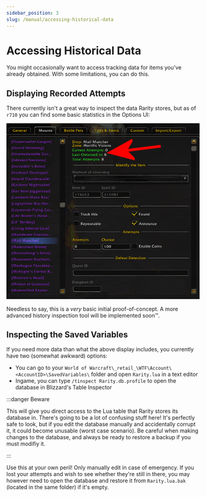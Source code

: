 ```yaml
---
sidebar_position: 3
slug: /manual/accessing-historical-data
---
```


# Accessing Historical Data

You might occasionally want to access tracking data for items you've already obtained. With some limitations, you can do this.

## Displaying Recorded Attempts

There currently isn't a great way to inspect the data Rarity stores, but as of ``r710`` you can find some basic statistics in the Options UI:

![Displaying past attempts](03-display-past-attempts.png)

Needless to say, this is a *very* basic initial proof-of-concept. A more advanced history inspection tool will be implemented soon™.

## Inspecting the Saved Variables

If you need more data than what the above display includes, you currently have two (somewhat awkward) options:

* You can go to your ``World of Warcraft\_retail_\WTF\Account\<AccountID>\SavedVariables\`` folder and open ``Rarity.lua`` in a text editor
* Ingame, you can type ``/tinspect Rarity.db.profile`` to open the database in Blizzard's Table Inspector

:::danger Beware

This will give you direct access to the Lua table that Rarity stores its database in. There's going to be a lot of confusing stuff here! It's perfectly safe to look, but if you edit the database manually and accidentally corrupt it, it could become unusable (worst case scenario). Be careful when making changes to the database, and always be ready to restore a backup if you must modifiy it.

:::

Use this at your own peril! Only manually edit in case of emergency. If you lost your attempts and wish to see whether they're still in there, you may however need to open the database and restore it from ``Rarity.lua.bak`` (located in the same folder) if it's empty.

